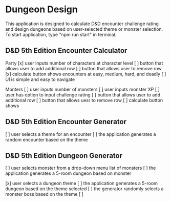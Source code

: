 # Dungeon Design

This application is designed to calculate D&D encounter challenge rating and design dungeons based on user-selected theme or monster selection. To start application, type "npm run start" in terminal.

## D&D 5th Edition Encounter Calculator

Party
[x] user inputs number of characters at character level
[ ] button that allows user to add additional row
[ ] button that allows user to remove row
[x] calculate button shows encounters at easy, medium, hard, and deadly
[ ] UI is simple and easy to navigate

Monters
[ ] user inputs number of monsters
[ ] user inputs monster XP
[ ] user has option to input challenge rating
[ ] button that allows user to add additional row
[ ] button that allows uesr to remove row
[ ] calculate button shows

## D&D 5th Edition Encounter Generator

[ ] user selects a theme for an encounter
[ ] the application generates a random encounter based on the theme

## D&D 5th Edition Dungeon Generator

[ ] user selects monster from a drop-down menu list of monsters
[ ] the application generates a 5-room dungeon based on monster

[x] user selects a dungeon theme
[ ] the application generates a 5-room dungeon based on the theme selected
[ ] the generator randomly selects a monster boss based on the theme
[ ]
